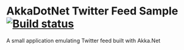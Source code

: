 # AkkaDotNet Twitter Feed Sample [![Build status](https://ci.appveyor.com/api/projects/status/if40wcj5sovi8txq?svg=true)](https://ci.appveyor.com/project/skazantsev/akkadotnettwitter)
A small application emulating Twitter feed built with Akka.Net
